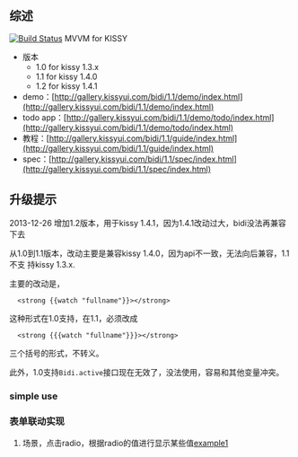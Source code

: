## 综述

[![Build Status](https://travis-ci.org/shepherdwind/bidi.png?branch=master)](https://travis-ci.org/shepherdwind/bidi)
MVVM for KISSY

* 版本 
  - 1.0 for kissy 1.3.x
  - 1.1 for kissy 1.4.0
  - 1.2 for kissy 1.4.1
* demo：[http://gallery.kissyui.com/bidi/1.1/demo/index.html](http://gallery.kissyui.com/bidi/1.1/demo/index.html)
* todo app：[http://gallery.kissyui.com/bidi/1.1/demo/todo/index.html](http://gallery.kissyui.com/bidi/1.1/demo/todo/index.html)
* 教程：[http://gallery.kissyui.com/bidi/1.1/guide/index.html](http://gallery.kissyui.com/bidi/1.1/guide/index.html)
* spec：[http://gallery.kissyui.com/bidi/1.1/spec/index.html](http://gallery.kissyui.com/bidi/1.1/spec/index.html)

## 升级提示

2013-12-26 增加1.2版本，用于kissy 1.4.1，因为1.4.1改动过大，bidi没法再兼容下去

从1.0到1.1版本，改动主要是兼容kissy 1.4.0，因为api不一致，无法向后兼容，1.1不支
持kissy 1.3.x.

主要的改动是，

      <strong {{watch "fullname"}}></strong>

这种形式在1.0支持，在1.1，必须改成

      <strong {{{watch "fullname"}}}></strong>

三个括号的形式，不转义。

此外，1.0支持`Bidi.active`接口现在无效了，没法使用，容易和其他变量冲突。

### simple use

### 表单联动实现

1. 场景，点击radio，根据radio的值进行显示某些值[example1](./example1.html)
